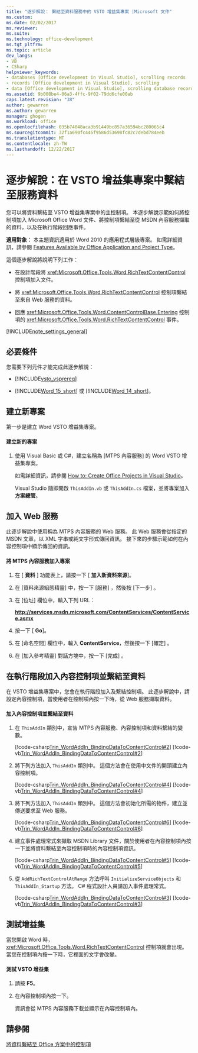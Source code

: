 ```yaml
---
title: "逐步解說： 繫結至資料服務中的 VSTO 增益集專案 |Microsoft 文件"
ms.custom: 
ms.date: 02/02/2017
ms.reviewer: 
ms.suite: 
ms.technology: office-development
ms.tgt_pltfrm: 
ms.topic: article
dev_langs:
- VB
- CSharp
helpviewer_keywords:
- databases [Office development in Visual Studio], scrolling records
- records [Office development in Visual Studio], scrolling
- data [Office development in Visual Studio], scrolling database records
ms.assetid: 9b008be4-06a3-4ffc-9f02-79dd6cfe00ab
caps.latest.revision: "38"
author: gewarren
ms.author: gewarren
manager: ghogen
ms.workload: office
ms.openlocfilehash: 035b74048aca3b91449bc857a36594bc280065c4
ms.sourcegitcommit: 32f1a690fc445f9586d53698fc82c7debd784eeb
ms.translationtype: MT
ms.contentlocale: zh-TW
ms.lasthandoff: 12/22/2017
---
```

# <a name="walkthrough-binding-to-data-from-a-service-in-a-vsto-add-in-project"></a>逐步解說：在 VSTO 增益集專案中繫結至服務資料
  您可以將資料繫結至 VSTO 增益集專案中的主控制項。 本逐步解說示範如何將控制項加入 Microsoft Office Word 文件、將控制項繫結至從 MSDN 內容服務擷取的資料，以及在執行階段回應事件。  
  
 **適用對象：** 本主題資訊適用於 Word 2010 的應用程式層級專案。 如需詳細資訊，請參閱 [Features Available by Office Application and Project Type](../vsto/features-available-by-office-application-and-project-type.md)。  
  
 這個逐步解說將說明下列工作：  
  
-   在設計階段將 <xref:Microsoft.Office.Tools.Word.RichTextContentControl> 控制項加入文件。  
  
-   將 <xref:Microsoft.Office.Tools.Word.RichTextContentControl> 控制項繫結至來自 Web 服務的資料。  
  
-   回應 <xref:Microsoft.Office.Tools.Word.ContentControlBase.Entering> 控制項的 <xref:Microsoft.Office.Tools.Word.RichTextContentControl> 事件。  
  
 [!INCLUDE[note_settings_general](../sharepoint/includes/note-settings-general-md.md)]  
  
## <a name="prerequisites"></a>必要條件  
 您需要下列元件才能完成此逐步解說：  
  
-   [!INCLUDE[vsto_vsprereq](../vsto/includes/vsto-vsprereq-md.md)]  
  
-   [!INCLUDE[Word_15_short](../vsto/includes/word-15-short-md.md)] 或 [!INCLUDE[Word_14_short](../vsto/includes/word-14-short-md.md)]。  
  
## <a name="creating-a-new-project"></a>建立新專案  
 第一步是建立 Word VSTO 增益集專案。  
  
#### <a name="to-create-a-new-project"></a>建立新的專案  
  
1.  使用 Visual Basic 或 C#，建立名稱為 [MTPS 內容服務] 的 Word VSTO 增益集專案。  
  
     如需詳細資訊，請參閱 [How to: Create Office Projects in Visual Studio](../vsto/how-to-create-office-projects-in-visual-studio.md)。  
  
     Visual Studio 隨即開啟 `ThisAddIn.vb` 或 `ThisAddIn.cs` 檔案，並將專案加入 **方案總管**。  
  
## <a name="adding-a-web-service"></a>加入 Web 服務  
 此逐步解說中使用稱為 MTPS 內容服務的 Web 服務。 此 Web 服務會從指定的 MSDN 文章，以 XML 字串或純文字形式傳回資訊。 接下來的步驟示範如何在內容控制項中顯示傳回的資訊。  
  
#### <a name="to-add-the-mtps-content-service-to-the-project"></a>將 MTPS 內容服務加入專案  
  
1.  在 [ **資料** ] 功能表上，請按一下 [ **加入新資料來源**]。  
  
2.  在 [資料來源組態精靈] 中，按一下 [服務] ，然後按 [下一步] 。  
  
3.  在 [位址]  欄位中，輸入下列 URL：  
  
     **http://services.msdn.microsoft.com/ContentServices/ContentService.asmx**  
  
4.  按一下 [ **Go**]。  
  
5.  在 [命名空間]  欄位中，輸入 **ContentService**，然後按一下 [確定] 。  
  
6.  在 [加入參考精靈]  對話方塊中，按一下 [完成] 。  
  
## <a name="adding-a-content-control-and-binding-to-data-at-run-time"></a>在執行階段加入內容控制項並繫結至資料  
 在 VSTO 增益集專案中，您會在執行階段加入及繫結控制項。 此逐步解說中，請設定內容控制項，當使用者在控制項內按一下時，從 Web 服務擷取資料。  
  
#### <a name="to-add-a-content-control-and-bind-to-data"></a>加入內容控制項並繫結至資料  
  
1.  在 `ThisAddIn` 類別中，宣告 MTPS 內容服務、內容控制項和資料繫結的變數。  
  
     [!code-csharp[Trin_WordAddIn_BindingDataToContentControl#2](../vsto/codesnippet/CSharp/trin_wordaddin_bindingdatatocontentcontrol/ThisAddIn.cs#2)]
     [!code-vb[Trin_WordAddIn_BindingDataToContentControl#2](../vsto/codesnippet/VisualBasic/trin_wordaddin_bindingdatatocontentcontrol/ThisAddIn.vb#2)]  
  
2.  將下列方法加入 `ThisAddIn` 類別中。 這個方法會在使用中文件的開頭建立內容控制項。  
  
     [!code-csharp[Trin_WordAddIn_BindingDataToContentControl#4](../vsto/codesnippet/CSharp/trin_wordaddin_bindingdatatocontentcontrol/ThisAddIn.cs#4)]
     [!code-vb[Trin_WordAddIn_BindingDataToContentControl#4](../vsto/codesnippet/VisualBasic/trin_wordaddin_bindingdatatocontentcontrol/ThisAddIn.vb#4)]  
  
3.  將下列方法加入 `ThisAddIn` 類別中。 這個方法會初始化所需的物件，建立並傳送要求至 Web 服務。  
  
     [!code-csharp[Trin_WordAddIn_BindingDataToContentControl#6](../vsto/codesnippet/CSharp/trin_wordaddin_bindingdatatocontentcontrol/ThisAddIn.cs#6)]
     [!code-vb[Trin_WordAddIn_BindingDataToContentControl#6](../vsto/codesnippet/VisualBasic/trin_wordaddin_bindingdatatocontentcontrol/ThisAddIn.vb#6)]  
  
4.  建立事件處理常式來擷取 MSDN Library 文件，關於使用者在內容控制項內按一下並將資料繫結至內容控制項時的內容控制項資訊。  
  
     [!code-csharp[Trin_WordAddIn_BindingDataToContentControl#5](../vsto/codesnippet/CSharp/trin_wordaddin_bindingdatatocontentcontrol/ThisAddIn.cs#5)]
     [!code-vb[Trin_WordAddIn_BindingDataToContentControl#5](../vsto/codesnippet/VisualBasic/trin_wordaddin_bindingdatatocontentcontrol/ThisAddIn.vb#5)]  
  
5.  從 `AddRichTextControlAtRange` 方法呼叫 `InitializeServiceObjects` 和 `ThisAddIn_Startup` 方法。 C# 程式設計人員請加入事件處理常式。  
  
     [!code-csharp[Trin_WordAddIn_BindingDataToContentControl#3](../vsto/codesnippet/CSharp/trin_wordaddin_bindingdatatocontentcontrol/ThisAddIn.cs#3)]
     [!code-vb[Trin_WordAddIn_BindingDataToContentControl#3](../vsto/codesnippet/VisualBasic/trin_wordaddin_bindingdatatocontentcontrol/ThisAddIn.vb#3)]  
  
## <a name="testing-the-add-in"></a>測試增益集  
 當您開啟 Word 時， <xref:Microsoft.Office.Tools.Word.RichTextContentControl> 控制項就會出現。 當您在控制項內按一下時，它裡面的文字會改變。  
  
#### <a name="to-test-the-vsto-add-in"></a>測試 VSTO 增益集  
  
1.  請按 **F5**。  
  
2.  在內容控制項內按一下。  
  
     資訊會從 MTPS 內容服務下載並顯示在內容控制項內。  
  
## <a name="see-also"></a>請參閱  
 [將資料繫結至 Office 方案中的控制項](../vsto/binding-data-to-controls-in-office-solutions.md)  
  
  